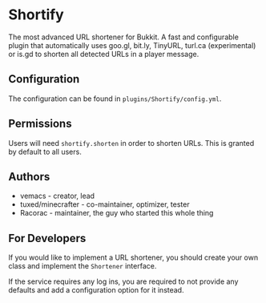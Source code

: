 Shortify
========

The most advanced URL shortener for Bukkit. A fast and configurable plugin that automatically uses goo.gl, bit.ly, TinyURL, turl.ca (experimental) or is.gd to shorten all detected URLs in a player message.

Configuration
-------------

The configuration can be found in `plugins/Shortify/config.yml`.

Permissions
-----------

Users will need `shortify.shorten` in order to shorten URLs. This is granted by default to all users.

Authors
-------

* vemacs - creator, lead
* tuxed/minecrafter - co-maintainer, optimizer, tester
* Racorac - maintainer, the guy who started this whole thing

For Developers
-------

If you would like to implement a URL shortener, you should create your own class and implement the `Shortener` interface.

If the service requires any log ins, you are required to not provide any defaults and add a configuration option for it instead.
